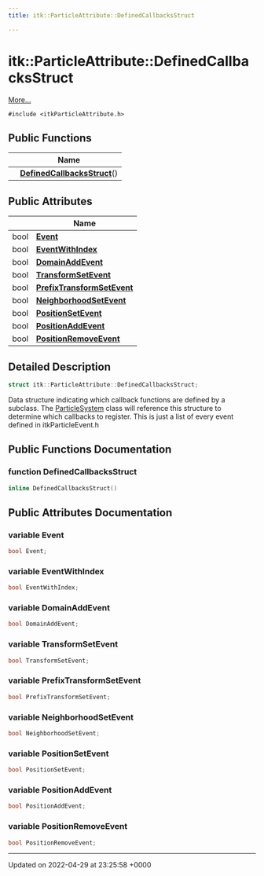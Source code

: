 ```yaml
---
title: itk::ParticleAttribute::DefinedCallbacksStruct

---
```


# itk::ParticleAttribute::DefinedCallbacksStruct



 [More...](#detailed-description)


`#include <itkParticleAttribute.h>`

## Public Functions

|                | Name           |
| -------------- | -------------- |
| | **[DefinedCallbacksStruct](../Classes/structitk_1_1ParticleAttribute_1_1DefinedCallbacksStruct.md#function-definedcallbacksstruct)**() |

## Public Attributes

|                | Name           |
| -------------- | -------------- |
| bool | **[Event](../Classes/structitk_1_1ParticleAttribute_1_1DefinedCallbacksStruct.md#variable-event)**  |
| bool | **[EventWithIndex](../Classes/structitk_1_1ParticleAttribute_1_1DefinedCallbacksStruct.md#variable-eventwithindex)**  |
| bool | **[DomainAddEvent](../Classes/structitk_1_1ParticleAttribute_1_1DefinedCallbacksStruct.md#variable-domainaddevent)**  |
| bool | **[TransformSetEvent](../Classes/structitk_1_1ParticleAttribute_1_1DefinedCallbacksStruct.md#variable-transformsetevent)**  |
| bool | **[PrefixTransformSetEvent](../Classes/structitk_1_1ParticleAttribute_1_1DefinedCallbacksStruct.md#variable-prefixtransformsetevent)**  |
| bool | **[NeighborhoodSetEvent](../Classes/structitk_1_1ParticleAttribute_1_1DefinedCallbacksStruct.md#variable-neighborhoodsetevent)**  |
| bool | **[PositionSetEvent](../Classes/structitk_1_1ParticleAttribute_1_1DefinedCallbacksStruct.md#variable-positionsetevent)**  |
| bool | **[PositionAddEvent](../Classes/structitk_1_1ParticleAttribute_1_1DefinedCallbacksStruct.md#variable-positionaddevent)**  |
| bool | **[PositionRemoveEvent](../Classes/structitk_1_1ParticleAttribute_1_1DefinedCallbacksStruct.md#variable-positionremoveevent)**  |

## Detailed Description

```cpp
struct itk::ParticleAttribute::DefinedCallbacksStruct;
```


Data structure indicating which callback functions are defined by a subclass. The [ParticleSystem](../Classes/classitk_1_1ParticleSystem.md) class will reference this structure to determine which callbacks to register. This is just a list of every event defined in itkParticleEvent.h 

## Public Functions Documentation

### function DefinedCallbacksStruct

```cpp
inline DefinedCallbacksStruct()
```


## Public Attributes Documentation

### variable Event

```cpp
bool Event;
```


### variable EventWithIndex

```cpp
bool EventWithIndex;
```


### variable DomainAddEvent

```cpp
bool DomainAddEvent;
```


### variable TransformSetEvent

```cpp
bool TransformSetEvent;
```


### variable PrefixTransformSetEvent

```cpp
bool PrefixTransformSetEvent;
```


### variable NeighborhoodSetEvent

```cpp
bool NeighborhoodSetEvent;
```


### variable PositionSetEvent

```cpp
bool PositionSetEvent;
```


### variable PositionAddEvent

```cpp
bool PositionAddEvent;
```


### variable PositionRemoveEvent

```cpp
bool PositionRemoveEvent;
```


-------------------------------

Updated on 2022-04-29 at 23:25:58 +0000